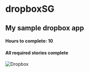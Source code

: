 # dropboxSG

## My sample dropbox app

#### Hours to complete: 10

#### All required stories complete

![Dropbox](http://i.imgur.com/rPmNmpd.gif)

